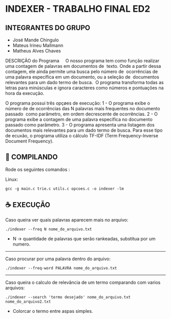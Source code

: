 # INDEXER - TRABALHO FINAL ED2

## INTEGRANTES DO GRUPO

- José Mande Chingulo
- Mateus Irineu Mallmann
- Matheus Alves Chaves

DESCRIÇÃO do Programa 
    O nosso programa tem como função realizar uma contagem de palavras em documentos de  texto. Onde a partir dessa contagem, ele ainda permite uma busca pelo número de  ocorrências de uma palavra específica em um documento, ou a seleção de  documentos relevantes para um dado termo de busca.  O programa transforma todas as letras para minúsculas e ignora caracteres como números e pontuações na hora da execução.
    
O programa possui três opçøes de execução:
1 - O programa exibe o número de de ocorrências das N palavras mais frequentes no documento passado  como parâmetro, em ordem decrescente de ocorrências.
2 - O programa exibe a contagem de uma palavra específica no documento passado como parâmetro.
3 - O programa apresenta uma listagem dos documentos mais relevantes para um dado termo de busca. Para esse tipo de ecuxão, o programa utiliza o cálculo TF-IDF (Term Frequency-Inverse Document Frequency).

## 🚀 COMPILANDO

Rode os seguintes comandos :

Linux:

```
gcc -g main.c trie.c utils.c opcoes.c -o indexer -lm
```

## ☕ EXECUÇÃO

Caso queira ver quais palavras aparecem mais no arquivo:

```
./indexer --freq N nome_do_arquivo.txt
```

- N -> quantidade de palavras que serão rankeadas, substitua por um numero.

---

Caso procurar por uma palavra dentro do arquivo:

```
./indexer --freq-word PALAVRA nome_do_arquivo.txt
```

---

Caso queira o calculo de relevância de um termo comparando com varios arquivos:

```
./indexer --search 'termo desejado' nome_do_arquivo.txt nome_do_arquivo2.txt
```

- Colorcar o termo entre aspas simples.

